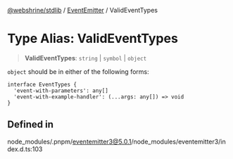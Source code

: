 [@webshrine/stdlib](../../../globals.md) / [EventEmitter](../index.md) / ValidEventTypes

# Type Alias: ValidEventTypes

> **ValidEventTypes**: `string` \| `symbol` \| `object`

`object` should be in either of the following forms:
```
interface EventTypes {
  'event-with-parameters': any[]
  'event-with-example-handler': (...args: any[]) => void
}
```

## Defined in

node\_modules/.pnpm/eventemitter3@5.0.1/node\_modules/eventemitter3/index.d.ts:103
